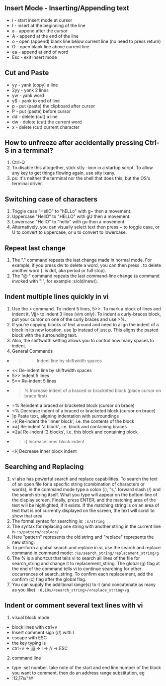 ## Insert Mode - Inserting/Appending text
- i - start insert mode at cursor
- I - insert at the beginning of the line
- a - append after the cursor
- A - append at the end of the line
- o - open (append) blank line below current line (no need to press return)
- O - open blank line above current line
- ea - append at end of word
- Esc - exit insert mode

## Cut and Paste
- yy - yank (copy) a line
- 2yy - yank 2 lines
- yw - yank word
- y$ - yank to end of line
- p - put (paste) the clipboard after cursor
- P - put (paste) before cursor
- dd - delete (cut) a line
- dw - delete (cut) the current word
- x - delete (cut) current character

## How to unfreeze after accidentally pressing Ctrl-S in a terminal?
1. Ctrl-Q
2. To disable this altogether, stick stty -ixon in a startup script. To allow any key to get things flowing again, use stty ixany.
3. ps: It's neither the terminal nor the shell that does this, but the OS's terminal driver.

## Switching case of characters
1. Toggle case "HellO" to "hELLo" with g~ then a movement.
2. Uppercase "HellO" to "HELLO" with gU then a movement.
3. Lowercase "HellO" to "hello" with gu then a movement.
4. Alternatively, you can visually select text then press ~ to toggle case, or U to convert to uppercase, or u to convert to lowercase.

## Repeat last change
1. The "." command repeats the last change made in normal mode. For example, if you press dw to delete a word, you can then press . to delete another word (. is dot, aka period or full stop).
2. The "@:" command repeats the last command-line change (a command invoked with ":", for example :s/old/new/).

## Indent multiple lines quickly in vi
1. Use the > command. To indent 5 lines, 5>>. To mark a block of lines and indent it, Vjj> to indent 3 lines (vim only). To indent a curly-braces block, put your cursor on one of the curly braces and use >%.
2. If you’re copying blocks of text around and need to align the indent of a block in its new location, use ]p instead of just p. This aligns the pasted block with the surrounding text.
3. Also, the shiftwidth setting allows you to control how many spaces to indent.
4. General Commands
- >>   Indent line by shiftwidth spaces
- <<   De-indent line by shiftwidth spaces
- 5>>  Indent 5 lines
- 5==  Re-indent 5 lines
- >%   Increase indent of a braced or bracketed block (place cursor on brace first)
- =%   Reindent a braced or bracketed block (cursor on brace)
- <%   Decrease indent of a braced or bracketed block (cursor on brace)
- ]p   Paste text, aligning indentation with surroundings
- =i{  Re-indent the 'inner block', i.e. the contents of the block
- =a{  Re-indent 'a block', i.e. block and containing braces
- =2a{ Re-indent '2 blocks', i.e. this block and containing block
- >i{  Increase inner block indent
- <i{  Decrease inner block indent

## Searching and Replacing
1. vi also has powerful search and replace capabilities. To search the text of an open file for a specific string (combination of characters or words), in the command mode type a colon (:), "s," forward slash (/) and the search string itself. What you type will appear on the bottom line of the display screen. Finally, press ENTER, and the matching area of the text will be highlighted, if it exists. If the matching string is on an area of text that is not currently displayed on the screen, the text will scroll to show that area.
2. The formal syntax for searching is: `:s/string`
3. The syntax for replacing one string with another string in the current line is `:s/pattern/replace/`
4. Here "pattern" represents the old string and "replace" represents the new string. 
5. To perform a global search and replace in vi, use the search and replace command in command mode: `:%s/search_string/replacement_string/g`
6. The % is a shortcut that tells vi to search all lines of the file for search_string and change it to replacement_string. The global (g) flag at the end of the command tells vi to continue searching for other occurrences of search_string. To confirm each replacement, add the confirm (c) flag after the global flag.
7. You can supply the additional range(s) to it (and concatenate as many as you like): `:6,10s/<search_string>/<replace_string>/g`

## Indent or comment several text lines with vi
1. visual block mode
- block lines with  ctrl+v
- Insert comment sign (//) with I
- escape with ESC
- the key typing is
- ctrl+v → jjjj → I → // → ESC
2. command line
- type :set number. take note of the start and end line number of the block you want to comment. then do an address range substitution, eg
- :12,17s/^/#

